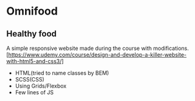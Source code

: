 # Omnifood
## Healthy food


A simple responsive website made during the course with modifications.
[https://www.udemy.com/course/design-and-develop-a-killer-website-with-html5-and-css3/] 
- HTML(tried to name classes by BEM)
- SCSS(CSS)
- Using Grids/Flexbox
- Few lines of JS
